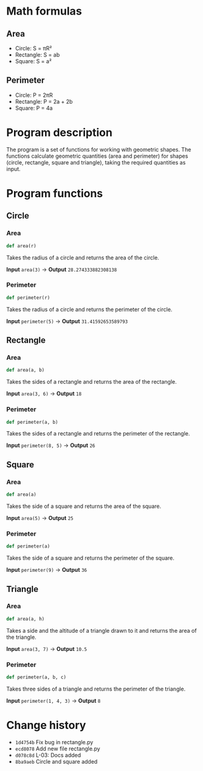 # Math formulas
## Area

- Circle: S = πR²
- Rectangle: S = ab
- Square: S = a²

## Perimeter
- Circle: P = 2πR
- Rectangle: P = 2a + 2b
- Square: P = 4a

# Program description

The program is a set of functions for working with geometric shapes. The functions calculate geometric quantities (area and perimeter) for shapes (circle, rectangle, square and triangle), taking the required quantities as input.

# Program functions

## Circle

### Area
```python
def area(r)
```
Takes the radius of a circle and returns the area of the circle.

**Input** `area(3)` -> **Output** `28.274333882308138`

### Perimeter
```python
def perimeter(r)
```
Takes the radius of a circle and returns the perimeter of the circle.

**Input** `perimeter(5)` -> **Output** `31.41592653589793`

## Rectangle

### Area
```python
def area(a, b)
```
Takes the sides of a rectangle and returns the area of the rectangle.

**Input** `area(3, 6)` -> **Output** `18`

### Perimeter
```python
def perimeter(a, b)
```
Takes the sides of a rectangle and returns the perimeter of the rectangle.

**Input** `perimeter(8, 5)` -> **Output** `26`

## Square

### Area
```python
def area(a)
```
Takes the side of a square and returns the area of the square.

**Input** `area(5)` -> **Output** `25`

### Perimeter
```python
def perimeter(a)
```
Takes the side of a square and returns the perimeter of the square.

**Input** `perimeter(9)` -> **Output** `36`

## Triangle

### Area
```python
def area(a, h)
```
Takes a side and the altitude of a triangle drawn to it and returns the area of the triangle.

**Input** `area(3, 7)` -> **Output** `10.5`

### Perimeter
```python
def perimeter(a, b, c)
```
Takes three sides of a triangle and returns the perimeter of the triangle.

**Input** `perimeter(1, 4, 3)` -> **Output** `8`


# Change history

- `1d4754b` Fix bug in rectangle.py
- `ecd8078` Add new file rectangle.py
- `d078c8d` L-03: Docs added
- `8ba9aeb` Circle and square added

